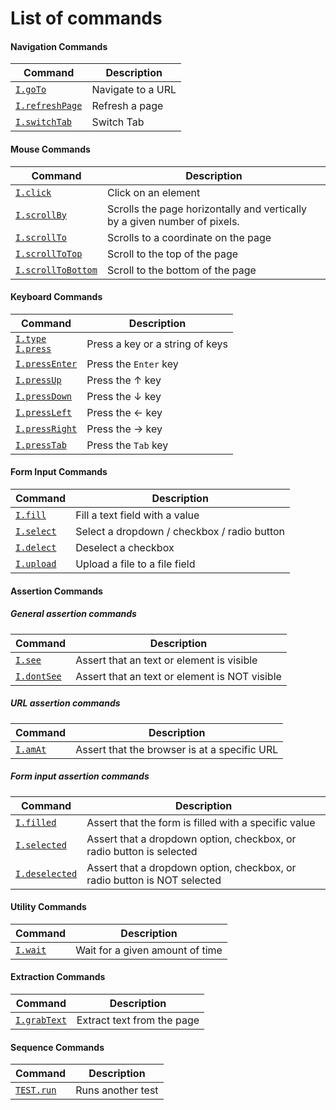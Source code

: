 # List of commands

#### Navigation Commands

| Command | Description |
|---------|-------------|
| [`I.goTo`](navigation.md#igoto) | Navigate to a URL |
| [`I.refreshPage`](navigation.md#irefreshpage) | Refresh a page |
| [`I.switchTab`](navigation.md#iswitchtab) | Switch Tab |

#### Mouse Commands

| Command | Description |
|---------|-------------|
| [`I.click`](mouse.md#iclick) | Click on an element |
| [`I.scrollBy`](mouse.md#iscrollby) | Scrolls the page horizontally and vertically by a given number of pixels. |
| [`I.scrollTo`](mouse.md#iscrollto) | Scrolls to a coordinate on the page |
| [`I.scrollToTop`](mouse.md#iscrolltotop) | Scroll to the top of the page |
| [`I.scrollToBottom`](mouse.md#iscrolltobottom) | Scroll to the bottom of the page |

#### Keyboard Commands

| Command | Description |
|---------|-------------|
| [`I.type`](keyboard.md#itype--ipress) <br> [`I.press`](keyboard.md#itype--ipress) | Press a key or a string of keys |
| [`I.pressEnter`](keyboard.md#ipressenter) | Press the `Enter` key |
| [`I.pressUp`](keyboard.md#ipressup) | Press the ↑ key |
| [`I.pressDown`](keyboard.md#ipressdown) | Press the ↓ key |
| [`I.pressLeft`](keyboard.md#ipressleft) | Press the ← key |
| [`I.pressRight`](keyboard.md#ipressright) | Press the → key |
| [`I.pressTab`](keyboard.md#ipresstab) | Press the `Tab` key |

#### Form Input Commands

| Command | Description |
|---------|-------------|
| [`I.fill`](keyboard.md#ifill) | Fill a text field with a value |
| [`I.select`](keyboard.md#iselect) | Select a dropdown / checkbox / radio button |
| [`I.delect`](keyboard.md#ideselect) | Deselect a checkbox |
| [`I.upload`](keyboard.md#iupload) | Upload a file to a file field |

#### Assertion Commands

##### General assertion commands

| Command | Description |
|---------|-------------|
| [`I.see`](assertion.md#isee) | Assert that an text or element is visible |
| [`I.dontSee`](assertion.md#idontSee) | Assert that an text or element is NOT visible |

##### URL assertion commands

| Command | Description |
|---------|-------------|
| [`I.amAt`](assertion.md#iamAt) | Assert that the browser is at a specific URL |

##### Form input assertion commands

| Command | Description |
|---------|-------------|
| [`I.filled`](assertion.md#ifilled) | Assert that the form is filled with a specific value |
| [`I.selected`](assertion.md#iselected) | Assert that a dropdown option, checkbox, or radio button is selected |
| [`I.deselected`](assertion.md#ideselected) | Assert that a dropdown option, checkbox, or radio button is NOT selected |

#### Utility Commands

| Command | Description |
|---------|-------------|
| [`I.wait`](utility.md#iwait) | Wait for a given amount of time |

#### Extraction Commands

| Command | Description |
|---------|-------------|
| [`I.grabText`](extract.md#igrabtext) | Extract text from the page |

#### Sequence Commands

| Command | Description |
|---------|-------------|
| [`TEST.run`](sequence.md#testrun) | Runs another test |



